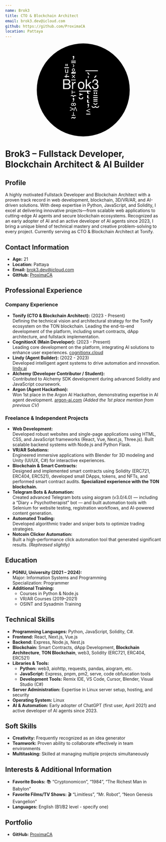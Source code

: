 ```yaml
---
name: Brok3
title: CTO & Blockchain Architect 
email: brok3.dev@icloud.com
github: https://github.com/ProximaCA
location: Pattaya
---
```


<img src="b.jpg" alt="Profile Picture" width="300" height="300" style="border-radius:50%; display:block; margin:auto;">

# Brok3 – Fullstack Developer, Blockchain Architect & AI Builder

## Profile

A highly motivated Fullstack Developer and Blockchain Architect with a proven track record in web development, blockchain, 3D/VR/AR, and AI-driven solutions. With deep expertise in Python, JavaScript, and Solidity, I excel at delivering innovative projects—from scalable web applications to cutting-edge AI agents and secure blockchain ecosystems. Recognized as an early adopter of AI and an active developer of AI agents since 2023, I bring a unique blend of technical mastery and creative problem-solving to every project. Currently serving as CTO & Blockchain Architect at Tonify.

## Contact Information

- **Age:** 21  
- **Location:** Pattaya  
- **Email:** [brok3.dev@icloud.com](mailto:brok3.dev@icloud.com)  
- **GitHub:** [ProximaCA](https://github.com/ProximaCA)

## Professional Experience

### Company Experience
- **Tonify (CTO & Blockchain Architect):** (2023 - Present)  
  Defining the technical vision and architectural strategy for the Tonify ecosystem on the TON blockchain. Leading the end-to-end development of the platform, including smart contracts, dApp architecture, and fullstack implementation.
- **CognitionX (Main Developer):** (2023 - Present)  
  Leading core development on the platform, integrating AI solutions to enhance user experiences. [cognitionx.cloud](https://cognitionx.cloud/)
- **Lindy (Agent Builder):** (2022 - 2023)  
  Developed intelligent agent systems to drive automation and innovation. [lindy.ai](https://www.lindy.ai/)
- **Alchemy (Developer Contributor / Student):**  
  Contributed to Alchemy SDK development during advanced Solidity and JavaScript coursework. 
- **Argon (Agent Hackathon):**  
  Won 1st place in the Argon AI Hackathon, demonstrating expertise in AI agent development. [argon-ai.com](https://argon-ai.com/) *(Added the 1st place mention from previous CV)*

### Freelance & Independent Projects
- **Web Development:**  
  Developed robust websites and single-page applications using HTML, CSS, and JavaScript frameworks (React, Vue, Next.js, Three.js). Built scalable backend systems with Node.js and Python Flask.
- **VR/AR Solutions:**  
  Engineered immersive applications with Blender for 3D modeling and Unity (UI/UX, C#) for interactive experiences.
- **Blockchain & Smart Contracts:**  
  Designed and implemented smart contracts using Solidity (ERC721, ERC404, ERC521), developed small DApps, tokens, and NFTs, and performed smart contract audits. **Specialized experience with the TON blockchain.**
- **Telegram Bots & Automation:**  
  Created advanced Telegram bots using aiogram (v3.0/4.0) — including a “Diary + Psychotherapist” bot — and built automation tools with Selenium for website testing, registration workflows, and AI-powered content generation.
- **Automated Trading:**  
  Developed algorithmic trader and sniper bots to optimize trading strategies.
- **Notcoin Clicker Automation:**  
  Built a high-performance click automation tool that generated significant results. *(Rephrased slightly)*

## Education

- **PGNIU, University (2021 – 2024):**  
  Major: Information Systems and Programming  
  Specialization: Programmer  
- **Additional Training:**  
  - Courses in Python & Node.js  
  - VR/AR Courses (2019–2021)  
  - OSINT and Sysadmin Training

## Technical Skills

- **Programming Languages:** Python, JavaScript, Solidity, C#. 
- **Frontend:** React, Next.js, Vue.js 
- **Backend:** Express, Node.js, Nest.js  
- **Blockchain:** Smart Contracts, dApp Development, **Blockchain Architecture**, **TON Blockchain**, web3, Solidity (ERC721, ERC404, ERC521)
- **Libraries & Tools:**  
  - **Python:** web3, aiohttp, requests, pandas, aiogram, etc.  
  - **JavaScript:** Express, pnpm, pm2, serve, code obfuscation tools  
  - **Development Tools:** Remix IDE, VS Code, Cursor, Blender, Visual Studio (C#)  
- **Server Administration:** Expertise in Linux server setup, hosting, and security  
- **Operating System:** Linux  
- **AI & Automation:** Early adopter of ChatGPT (first user, April 2021) and active developer of AI agents since 2023. 

## Soft Skills

- **Creativity:** Frequently recognized as an idea generator  
- **Teamwork:** Proven ability to collaborate effectively in team environments  
- **Multitasking:** Skilled at managing multiple projects simultaneously


## Interests & Additional Information

- **Favorite Books:** 📚 “Cryptonomicon”, “1984”, “The Richest Man in Babylon”  
- **Favorite Films/TV Shows:** 🎬 “Limitless”, “Mr. Robot”, “Neon Genesis Evangelion”  
- **Languages:** English (B1/B2 level - specify one)

## Portfolio

- **GitHub:** [ProximaCA](https://github.com/ProximaCA)
